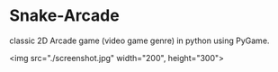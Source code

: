 # Snake-Arcade

classic 2D Arcade game (video game genre) in python using PyGame.

<img src="./screenshot.jpg" width="200", height="300">
